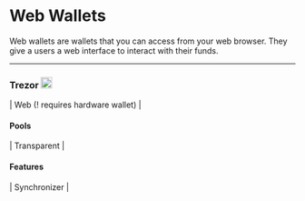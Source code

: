 # Web Wallets

Web wallets are wallets that you can access from your web browser. They give a users a web interface to interact with their funds.

---

### Trezor <img src="https://raw.githubusercontent.com/FortAwesome/Font-Awesome/6.x/svgs/solid/arrow-up-right-from-square.svg" width="20" height="20">
| Web (! requires hardware wallet) |

#### Pools
| Transparent |

#### Features
| Synchronizer |
